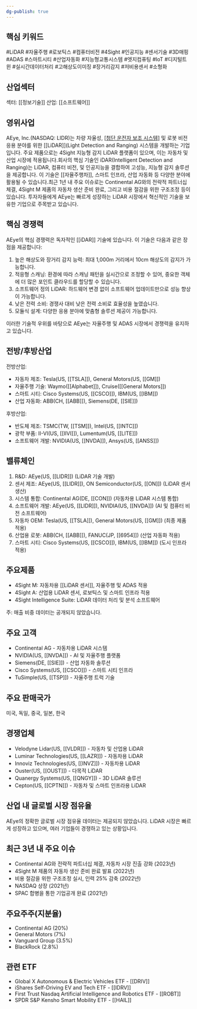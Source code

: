 ```yaml
---
dg-publish: true
---
```

## 핵심 키워드

#LiDAR #자율주행 #로보틱스 #컴퓨터비전 #4Sight #인공지능 #센서기술 #3D매핑 #ADAS #스마트시티 #산업자동화 #지능형교통시스템 #엣지컴퓨팅 #IoT #디지털트윈 #실시간데이터처리 #고해상도이미징 #장거리감지 #저비용센서 #소형화

## 산업섹터

섹터: [[정보기술]]
산업: [[소프트웨어]]

## 영위사업

AEye, Inc.(NASDAQ: LIDR)는 차량 자율성, [[첨단 운전자 보조 시스템]]([[ADAS]]) 및 로봇 비전 응용 분야를 위한 [[LiDAR]](Light Detection and Ranging) 시스템을 개발하는 기업입니다. 주요 제품으로는 4Sight 지능형 감지 LiDAR 플랫폼이 있으며, 이는 자동차 및 산업 시장에 적용됩니다.회사의 핵심 기술인 iDAR(Intelligent Detection and Ranging)는 LiDAR, 컴퓨터 비전, 및 인공지능을 결합하여 고성능, 지능형 감지 솔루션을 제공합니다. 이 기술은 [[자율주행차]], 스마트 인프라, 산업 자동화 등 다양한 분야에 활용될 수 있습니다.최근 1년 내 주요 이슈로는 Continental AG와의 전략적 파트너십 체결, 4Sight M 제품의 자동차 생산 준비 완료, 그리고 비용 절감을 위한 구조조정 등이 있습니다. 투자자들에게 AEye는 빠르게 성장하는 LiDAR 시장에서 혁신적인 기술을 보유한 기업으로 주목받고 있습니다.

## 핵심 경쟁력

AEye의 핵심 경쟁력은 독자적인 [[iDAR]] 기술에 있습니다. 이 기술은 다음과 같은 장점을 제공합니다:

1. 높은 해상도와 장거리 감지 능력: 최대 1,000m 거리에서 10cm 해상도의 감지가 가능합니다.
2. 적응형 스캐닝: 환경에 따라 스캐닝 패턴을 실시간으로 조정할 수 있어, 중요한 객체에 더 많은 포인트 클라우드를 할당할 수 있습니다.
3. 소프트웨어 정의 LiDAR: 하드웨어 변경 없이 소프트웨어 업데이트만으로 성능 향상이 가능합니다.
4. 낮은 전력 소비: 경쟁사 대비 낮은 전력 소비로 효율성을 높였습니다.
5. 모듈식 설계: 다양한 응용 분야에 맞춤형 솔루션 제공이 가능합니다.

이러한 기술적 우위를 바탕으로 AEye는 자율주행 및 ADAS 시장에서 경쟁력을 유지하고 있습니다.

## 전방/후방산업

전방산업:

- 자동차 제조: Tesla(US, [[TSLA]]), General Motors(US, [[GM]])
- 자율주행 기술: Waymo([[Alphabet]]), Cruise([[General Motors]])
- 스마트 시티: Cisco Systems(US, [[CSCO]]), IBM(US, [[IBM]])
- 산업 자동화: ABB(CH, [[ABB]]), Siemens(DE, [[SIE]])

후방산업:

- 반도체 제조: TSMC(TW, [[TSM]]), Intel(US, [[INTC]])
- 광학 부품: II-VI(US, [[IIVI]]), Lumentum(US, [[LITE]])
- 소프트웨어 개발: NVIDIA(US, [[NVDA]]), Ansys(US, [[ANSS]])

## 밸류체인

1. R&D: AEye(US, [[LIDR]]) (LiDAR 기술 개발)
2. 센서 제조: AEye(US, [[LIDR]]), ON Semiconductor(US, [[ON]]) (LiDAR 센서 생산)
3. 시스템 통합: Continental AG(DE, [[CON]]) (자동차용 LiDAR 시스템 통합)
4. 소프트웨어 개발: AEye(US, [[LIDR]]), NVIDIA(US, [[NVDA]]) (AI 및 컴퓨터 비전 소프트웨어)
5. 자동차 OEM: Tesla(US, [[TSLA]]), General Motors(US, [[GM]]) (최종 제품 적용)
6. 산업용 로봇: ABB(CH, [[ABB]]), FANUC(JP, [[6954]]) (산업 자동화 적용)
7. 스마트 시티: Cisco Systems(US, [[CSCO]]), IBM(US, [[IBM]]) (도시 인프라 적용)

## 주요제품

- 4Sight M: 자동차용 [[LiDAR 센서]], 자율주행 및 ADAS 적용
- 4Sight A: 산업용 LiDAR 센서, 로보틱스 및 스마트 인프라 적용
- 4Sight Intelligence Suite: LiDAR 데이터 처리 및 분석 소프트웨어

주: 매출 비중 데이터는 공개되지 않았습니다.

## 주요 고객

- Continental AG - 자동차용 LiDAR 시스템
- NVIDIA(US, [[NVDA]]) - AI 및 자율주행 플랫폼
- Siemens(DE, [[SIE]]) - 산업 자동화 솔루션
- Cisco Systems(US, [[CSCO]]) - 스마트 시티 인프라
- TuSimple(US, [[TSP]]) - 자율주행 트럭 기술

## 주요 판매국가

미국, 독일, 중국, 일본, 한국

## 경쟁업체

- Velodyne Lidar(US, [[VLDR]]) - 자동차 및 산업용 LiDAR
- Luminar Technologies(US, [[LAZR]]) - 자동차용 LiDAR
- Innoviz Technologies(US, [[INVZ]]) - 자동차용 LiDAR
- Ouster(US, [[OUST]]) - 다목적 LiDAR
- Quanergy Systems(US, [[QNGY]]) - 3D LiDAR 솔루션
- Cepton(US, [[CPTN]]) - 자동차 및 스마트 인프라용 LiDAR

## 산업 내 글로벌 시장 점유율

AEye의 정확한 글로벌 시장 점유율 데이터는 제공되지 않았습니다. LiDAR 시장은 빠르게 성장하고 있으며, 여러 기업들이 경쟁하고 있는 상황입니다.

## 최근 3년 내 주요 이슈

- Continental AG와 전략적 파트너십 체결, 자동차 시장 진출 강화 (2023년)
- 4Sight M 제품의 자동차 생산 준비 완료 발표 (2022년)
- 비용 절감을 위한 구조조정 실시, 인력 25% 감축 (2022년)
- NASDAQ 상장 (2021년)
- SPAC 합병을 통한 기업공개 완료 (2021년)

## 주요주주(지분율)

- Continental AG (20%)
- General Motors (7%)
- Vanguard Group (3.5%)
- BlackRock (2.8%)

## 관련 ETF

- Global X Autonomous & Electric Vehicles ETF - [[DRIV]]
- iShares Self-Driving EV and Tech ETF - [[IDRV]]
- First Trust Nasdaq Artificial Intelligence and Robotics ETF - [[ROBT]]
- SPDR S&P Kensho Smart Mobility ETF - [[HAIL]]